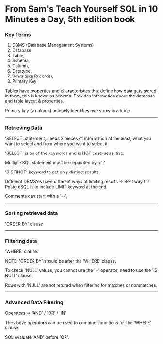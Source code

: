 # From Sam's Teach Yourself SQL in 10 Minutes a Day, 5th edition book


### Key Terms

1. DBMS (Database Management Systems)
2. Database
3. Table,
4. Schema,
5. Column,
6. Datatype,
7. Rows (aka Records),
8. Primary Key

Tables have properties and characteristics that define how data gets stored in them, this is known as schema. Provides information about the database and table layout & properties.

Primary key (a column) uniquely identifies every row in a table.

---

### Retrieving Data

'SELECT' statement, needs 2 pieces of information at the least, what you want to select and from where you want to select it. 

'SELECT' is on of the keywords and is NOT case-senstitive.

Multiple SQL statement must be separated by a ';'

'DISTINCT' keyword to get only distinct results.

Different DBMS'es have different ways of limiting results -> Best way for PostgreSQL is to include LIMIT keyword at the end.

Comments can start with a '--', 

---

### Sorting retrieved data

'ORDER BY' clause

---

### Filtering data

'WHERE' clause.

NOTE: 'ORDER BY' should be after the 'WHERE' clause.

To check 'NULL' values, you cannot use the '=' operator, need to use the 'IS NULL' clause.

Rows with 'NULL' are not retured when filtering for matches or nonmatches.

---

### Advanced Data Filtering

Operators -> 'AND' / 'OR' / 'IN'

The above operators can be used to combine conditions for the 'WHERE' clause.

SQL evaluate 'AND' before 'OR'.